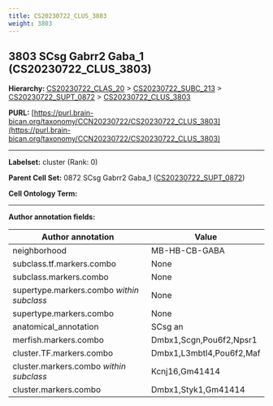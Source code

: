 ```yaml
---
title: CS20230722_CLUS_3803
weight: 3803
---
```

## 3803 SCsg Gabrr2 Gaba_1 (CS20230722_CLUS_3803)
<b>Hierarchy: </b>
[CS20230722_CLAS_20](../CS20230722_CLAS_20) >
[CS20230722_SUBC_213](../CS20230722_SUBC_213) >
[CS20230722_SUPT_0872](../CS20230722_SUPT_0872) >
[CS20230722_CLUS_3803](../CS20230722_CLUS_3803)

**PURL:** [https://purl.brain-bican.org/taxonomy/CCN20230722/CS20230722_CLUS_3803](https://purl.brain-bican.org/taxonomy/CCN20230722/CS20230722_CLUS_3803)

---


**Labelset:** cluster (Rank: 0)

**Parent Cell Set:** 0872 SCsg Gabrr2 Gaba_1 ([CS20230722_SUPT_0872](../CS20230722_SUPT_0872))



**Cell Ontology Term:** 

[MARKER GENES.]: #


---

[TRANSFERRED ANNOTATIONS.]: #


[AUTHOR ANNOTATION FIELDS.]: #


**Author annotation fields:**

| Author annotation | Value |
|-------------------|-------|
|neighborhood|MB-HB-CB-GABA|
|subclass.tf.markers.combo|None|
|subclass.markers.combo|None|
|supertype.markers.combo _within subclass_|None|
|supertype.markers.combo|None|
|anatomical_annotation|SCsg an|
|merfish.markers.combo|Dmbx1,Scgn,Pou6f2,Npsr1|
|cluster.TF.markers.combo|Dmbx1,L3mbtl4,Pou6f2,Maf|
|cluster.markers.combo _within subclass_|Kcnj16,Gm41414|
|cluster.markers.combo|Dmbx1,Styk1,Gm41414|

